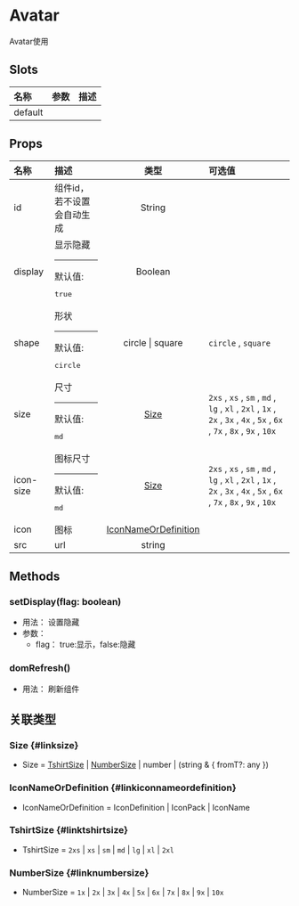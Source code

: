 # Avatar


Avatar使用

## Slots


<div class="slots">

| 名称    | 参数 | 描述 |
| :------ | :--- | :--- |
| default |      |      |

</div>



## Props


<div class="props">

| 名称      | 描述                                   |                        类型                       | 可选值                                                                                                                  |
| :-------- | :------------------------------------- | :-----------------------------------------------: | :---------------------------------------------------------------------------------------------------------------------- |
| id        | 组件id，若不设置会自动生成             |                       String                      |                                                                                                                         |
| display   | 显示隐藏<hr>默认值:<br><pre>true</pre> |                      Boolean                      |                                                                                                                         |
| shape     | 形状<hr>默认值:<br><pre>circle</pre>   |                  circle \| square                 | `circle` , `square`                                                                                                     |
| size      | 尺寸<hr>默认值:<br><pre>md</pre>       |                 [Size](#linksize)                 | `2xs` , `xs` , `sm` , `md` , `lg` , `xl` , `2xl` , `1x` , `2x` , `3x` , `4x` , `5x` , `6x` , `7x` , `8x` , `9x` , `10x` |
| icon-size | 图标尺寸<hr>默认值:<br><pre>md</pre>   |                 [Size](#linksize)                 | `2xs` , `xs` , `sm` , `md` , `lg` , `xl` , `2xl` , `1x` , `2x` , `3x` , `4x` , `5x` , `6x` , `7x` , `8x` , `9x` , `10x` |
| icon      | 图标                                   | [IconNameOrDefinition](#linkiconnameordefinition) |                                                                                                                         |
| src       | url                                    |                       string                      |                                                                                                                         |

</div>



## Methods

### setDisplay(flag: boolean)
- 用法： 设置隐藏
- 参数：
	 - flag： true:显示，false:隐藏

### domRefresh()
- 用法： 刷新组件

## 关联类型



### Size {#linksize}

- Size = 	 [TshirtSize](#linktshirtsize) \| [NumberSize](#linknumbersize) \| number \| (string &amp; { fromT?: any })

### IconNameOrDefinition {#linkiconnameordefinition}

- IconNameOrDefinition = 	 IconDefinition \| IconPack \| IconName

### TshirtSize {#linktshirtsize}

- TshirtSize = 	 `2xs` \| `xs` \| `sm` \| `md` \| `lg` \| `xl` \| `2xl`

### NumberSize {#linknumbersize}

- NumberSize = 	 `1x` \| `2x` \| `3x` \| `4x` \| `5x` \| `6x` \| `7x` \| `8x` \| `9x` \| `10x`